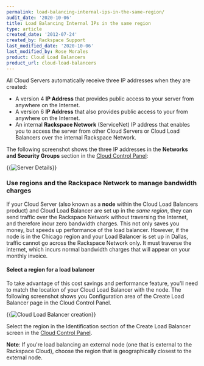 ```yaml
---
permalink: load-balancing-internal-ips-in-the-same-region/
audit_date: '2020-10-06'
title: Load Balancing Internal IPs in the same region
type: article
created_date: '2012-07-24'
created_by: Rackspace Support
last_modified_date: '2020-10-06'
last_modified_by: Rose Morales
product: Cloud Load Balancers
product_url: cloud-load-balancers
---
```


All Cloud Servers automatically receive three IP addresses when they are
created:

- A version 4 **IP Address** that provides public access to your server from
    anywhere on the Internet.
- A version 6 **IP Address** that also provides public access to your from
    anywhere on the Internet.
- An internal **Rackspace Network** (ServiceNet) IP address that enables you to
    access the server from other Cloud Servers or Cloud Load Balancers over the
    internal Rackspace Network.

The following screenshot shows the three IP addresses in the **Networks and
Security Groups** section in the
[Cloud Control Panel](https://login.rackspace.com):

{{<image alt="Server Details" src="IPs.png" title="Server Details">}}

### Use regions and the Rackspace Network to manage bandwidth charges

If your Cloud Server (also known as a **node** within the Cloud Load
Balancers product) and Cloud Load Balancer are set up in the *same
region*, they can send traffic over the Rackspace Network without
traversing the Internet, and therefore incur zero bandwidth charges.
This not only saves you money, but speeds up performance of the load
balancer. However, if the node is in the Chicago region and your Load
Balancer is set up in Dallas, traffic cannot go across the Rackspace
Network only. It must traverse the internet, which incurs normal
bandwidth charges that will appear on your monthly invoice.

#### Select a region for a load balancer

To take advantage of this cost savings and performance feature, you'll
need to match the location of your Cloud Load Balancer with the node.
The following screenshot shows you Configuration area of the Create Load
Balancer page in the Cloud Control Panel.

{{<image alt="Cloud Load Balancer creation" src="clb-create.png" title="Cloud Load Balancer creation">}}

Select the region in the Identification section of the Create Load Balancer
screen in the [Cloud Control Panel](https://login.rackspace.com).

**Note**: If you're load balancing an external node (one that is
external to the Rackspace Cloud), choose the region that is
geographically closest to the external node.
